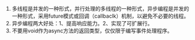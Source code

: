 1. 多线程是并发的一种形式，并行处理的多线程的一种形式，异步编程是并发的一种形式，采用future模式或回调（callbaclk）机制，以避免不必要的线程。
2. 异步编程两大好处：1、提高响应能力。2、实现了可扩展行。
3. 不要用void作为async方法的返回类型，仅仅限于编写事件处理程序。